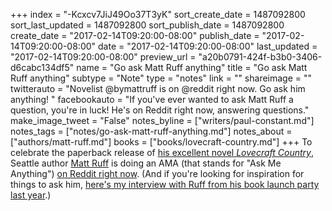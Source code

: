+++
index = "-Kcxcv7JiJ49Oo37T3yK"
sort_create_date = 1487092800
sort_last_updated = 1487092800
sort_publish_date = 1487092800
create_date = "2017-02-14T09:20:00-08:00"
publish_date = "2017-02-14T09:20:00-08:00"
date = "2017-02-14T09:20:00-08:00"
last_updated = "2017-02-14T09:20:00-08:00"
preview_url = "a20b0791-424f-b3b0-3406-d6cabc134df5"
name = "Go ask Matt Ruff anything"
title = "Go ask Matt Ruff anything"
subtype = "Note"
type = "notes"
link = ""
shareimage = ""
twitterauto = "Novelist @bymattruff is on @reddit right now. Go ask him anything! "
facebookauto = "If you've ever wanted to ask Matt Ruff a question, you're in luck! He's on Reddit right now, answering questions."
make_image_tweet = "False"
notes_byline = ["writers/paul-constant.md"]
notes_tags = ["notes/go-ask-matt-ruff-anything.md"]
notes_about = ["authors/matt-ruff.md"]
books = ["books/lovecraft-country.md"]
+++
To celebrate the paperback release of [his excellent novel *Lovecraft Country*](http://www.seattlereviewofbooks.com/reviews/caught-after-dark-in-lovecraft-country/), Seattle author [Matt Ruff](http://www.seattlereviewofbooks.com/authors/matt-ruff/) is doing an AMA (that stands for "Ask Me Anything") [on Reddit right now](https://www.reddit.com/r/books/comments/5u0x3i/titleim_matt_ruff_author_of_lovecraft_country_bad/). (And if you're looking for inspiration for things to ask him, [here's my interview with Ruff from his book launch party last year](http://www.seattlereviewofbooks.com/notes/2016/02/18/talking-with-matt-ruff-about-science-fictions-racist-past/).)